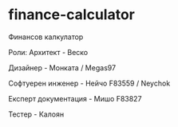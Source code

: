 # finance-calculator
Финансов калкулатор


Роли:
Архитект - Веско

Дизайнер -  Монката / Megas97

Софтуерен инженер - Нейчо F83559 / Neychok

Експерт документация - Мишо F83827

Тестер - Калоян
